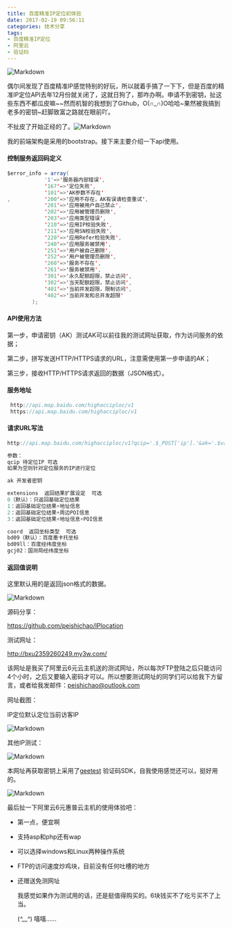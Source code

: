 ```yaml
---
title: 百度精准IP定位初体验
date: 2017-02-19 09:56:11
categories: 技术分享
tags:
- 百度精准IP定位
- 阿里云
- 验证码
---
```


![Markdown](http://p1.bpimg.com/1949/982108932ce365a8.png)

<!--more-->

偶尔间发现了百度精准IP感觉特别的好玩，所以就着手搞了一下下，但是百度的精准IP定位API去年12月份就关闭了，这就日狗了，那咋办啊。申请不到密钥，扯这些东西不都瓜皮嘛~~然而机智的我想到了Github，O(∩_∩)O哈哈~果然被我搞到老多的密钥~赶脚致富之路就在眼前吖。

不扯皮了开始正经的了。![Markdown](http://p1.bpimg.com/1949/14304ddf69c09672.gif)

我的前端架构是采用的bootstrap。接下来主要介绍一下api使用。

#### 控制服务返回码定义

```java
$error_info = array(
            '1'=>'服务器内部错误',
            '167'=>'定位失败',
            '101'=>'AK参数不存在'
,           '200'=>'应用不存在，AK有误请检查重试',
            '201'=>'应用被用户自己禁止',
            '202'=>'应用被管理员删除',
            '203'=>'应用类型错误',
            '210'=>'应用IP校验失败',
            '211'=>'应用SN校验失败',
            '220'=>'应用Refer检验失败',
            '240'=>'应用服务被禁用',
            '251'=>'用户被自己删除',
            '252'=>'用户被管理员删除',
            '260'=>'服务不存在',
            '261'=>'服务被禁用',
            '301'=>'永久配额超限，禁止访问',
            '302'=>'当天配额超限，禁止访问',
            '401'=>'当前并发超限，限制访问',
            '402'=>'当前并发和总并发超限'
        );
```

#### API使用方法

第一步，申请密钥（AK）测试AK可以前往我的测试网址获取，作为访问服务的依据；

第二步，拼写发送HTTP/HTTPS请求的URL，注意需使用第一步申请的AK；

第三步，接收HTTP/HTTPS请求返回的数据（JSON格式）。

#### 服务地址

```java
 http://api.map.baidu.com/highacciploc/v1
 https://api.map.baidu.com/highacciploc/v1
```

#### 请求URL写法

```java
http://api.map.baidu.com/highacciploc/v1?qcip='.$_POST['ip'].'&ak='.$value.'&qterm=pc&extensions=1&coord=bd09ll&extensions=3
```

```java
参数：
qcip 待定位IP 可选 
如果为空则针对定位服务的IP进行定位

ak 开发者密钥

extensions  返回结果扩展设定  可选 
0（默认）：只返回基础定位结果
1：返回基础定位结果+地址信息
2：返回基础定位结果+周边POI信息
3：返回基础定位结果+地址信息+POI信息

coord  返回坐标类型  可选 
bd09（默认）：百度墨卡托坐标
bd09ll：百度经纬度坐标
gcj02：国测局经纬度坐标
```

#### 返回值说明

这里默认用的是返回json格式的数据。

![Markdown](http://p1.bpimg.com/1949/20b4c26bb4b098b5.png)

源码分享：

https://github.com/peishichao/IPlocation

测试网址：

http://bxu2359260249.my3w.com/

该网址是我买了阿里云6元云主机送的测试网址，所以每次FTP登陆之后只能访问4个小时，之后又要输入密码才可以。所以想要测试网址的同学们可以给我下方留言，或者给我发邮件：peishichao@outlook.com

网址截图：

IP定位默认定位当前访客IP

![Markdown](http://i1.piimg.com/1949/18ba19210ddad088.png)

其他IP测试：

![Markdown](http://i1.piimg.com/1949/74fd0ff5be0241c1.png)

本网址再获取密钥上采用了[geetest](http://www.geetest.com/) 验证码SDK，自我使用感觉还可以，挺好用的。

![Markdown](http://i1.piimg.com/1949/59c08c05fe00e0d4.png)

最后扯一下阿里云6元惠普云主机的使用体验吧：

- 第一点，便宜啊

- 支持asp和php还有wap

- 可以选择windows和Linux两种操作系统

- FTP的访问速度炒鸡块，目前没有任何吐槽的地方

- 还赠送免测网址

  我感觉如果作为测试用的话，还是挺值得购买的。6块钱买不了吃亏买不了上当。

  (*^__^*) 嘻嘻……​
